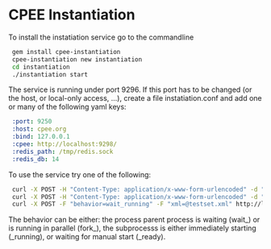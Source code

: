 # CPEE Instantiation

To install the instatiation service go to the commandline

```bash
 gem install cpee-instantiation
 cpee-instantiation new instantiation
 cd instantiation
 ./instantiation start
```

The service is running under port 9296. If this port has to be changed (or the
host, or local-only access, ...), create a file instatiation.conf and add one
or many of the following yaml keys:

```yaml
 :port: 9250
 :host: cpee.org
 :bind: 127.0.0.1
 :cpee: http://localhost:9298/
 :redis_path: /tmp/redis.sock
 :redis_db: 14
```

To use the service try one of the following:

```bash
 curl -X POST -H "Content-Type: application/x-www-form-urlencoded" -d "behavior=wait_running&url=http%3A%2F%2Flink%2Fto%2Ftestset.xml" http://localhost:9296/url
 curl -X POST -H "Content-Type: application/x-www-form-urlencoded" -d "behavior=fork_running&url=http%3A%2F%2Flink%2Fto%2Ftestset.xml&init=%7B%20%22a%22%3A%2037%2C%20%22b%22%3A%20%22test%22%20%7D" http://localhost:9296/url
 curl -X POST -F "behavior=wait_running" -F "xml=@testset.xml" http://localhost:9296/xml
```

The behavior can be either: the process parent process is waiting (wait_) or is
running in parallel (fork_), the subprocesss is either immediately starting
(_running), or waiting for manual start (_ready).
